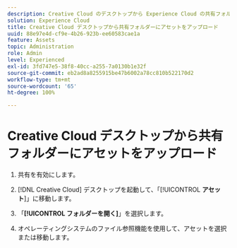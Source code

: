 ```yaml
---
description: Creative Cloud のデスクトップから Experience Cloud の共有フォルダーにアセットをアップロードする方法について説明します。
solution: Experience Cloud
title: Creative Cloud デスクトップから共有フォルダーにアセットをアップロード
uuid: 88e97e4d-cf9e-4b26-923b-ee60583cae1a
feature: Assets
topic: Administration
role: Admin
level: Experienced
exl-id: 3fd747e5-38f8-40cc-a255-7a0130b1e32f
source-git-commit: eb2ad8a8255915be47b6002a78cc810b522170d2
workflow-type: tm+mt
source-wordcount: '65'
ht-degree: 100%

---
```


# Creative Cloud デスクトップから共有フォルダーにアセットをアップロード

1. 共有を有効にします。

1. [!DNL Creative Cloud] デスクトップを起動して、「[!UICONTROL **アセット**]」に移動します。

1. 「**[!UICONTROL フォルダーを開く]**」を選択します。

1. オペレーティングシステムのファイル参照機能を使用して、アセットを選択または移動します。
